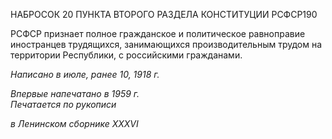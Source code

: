 НАБРОСОК 20 ПУНКТА ВТОРОГО РАЗДЕЛА КОНСТИТУЦИИ РСФСР190

РСФСР признает полное гражданское и политическое равноправие иностранцев тру­дящихся, занимающихся производительным трудом на территории Республики, с рос­сийскими гражданами.

_Написано в июле, ранее 10, 1918 г._

_Впервые напечатано в 1959 г.                                                              Печатается по рукописи_

_в Ленинском сборнике_ _XXXVI_